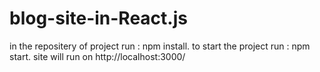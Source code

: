 # blog-site-in-React.js
in the repositery of project run : npm install.
to start the project run : npm start.
site will run on http://localhost:3000/
